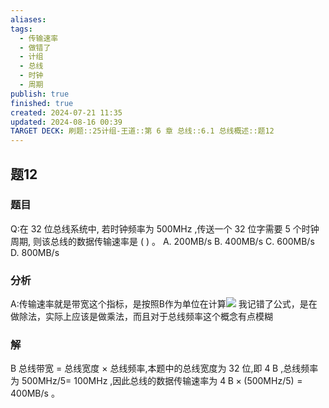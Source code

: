 ```yaml
---
aliases: 
tags:
  - 传输速率
  - 做错了
  - 计组
  - 总线
  - 时钟
  - 周期
publish: true
finished: true
created: 2024-07-21 11:35
updated: 2024-08-16 00:39
TARGET DECK: 刷题::25计组-王道::第 6 章 总线::6.1 总线概述::题12
---
```


## 题12
### 题目
Q:在 32 位总线系统中, 若时钟频率为 ${500}\mathrm{{MHz}}$ ,传送一个 32 位字需要 5 个时钟周期, 则该总线的数据传输速率是 ( ) 。
A. ${200}\mathrm{{MB}}/\mathrm{s}$ B. ${400}\mathrm{{MB}}/\mathrm{s}$ C. ${600}\mathrm{{MB}}/\mathrm{s}$ D. ${800}\mathrm{{MB}}/\mathrm{s}$
### 分析
A:传输速率就是带宽这个指标，是按照B作为单位在计算![](https://img.hwenyi.tech/202408160901154.webp)
我记错了公式，是在做除法，实际上应该是做乘法，而且对于总线频率这个概念有点模糊
### 解
B
总线带宽 $=$ 总线宽度 $\times$ 总线频率,本题中的总线宽度为 32 位,即 $4\mathrm{\;B}$ ,总线频率为 ${500}\mathrm{{MHz}}/5 =$ ${100}\mathrm{{MHz}}$ ,因此总线的数据传输速率为 $4\mathrm{\;B} \times  ( {{500}\mathrm{{MHz}}/5})  = {400}\mathrm{{MB}}/\mathrm{s}$ 。

